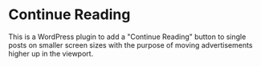 # Continue Reading

This is a WordPress plugin to add a "Continue Reading" button to single posts on smaller screen sizes with the purpose of moving advertisements higher up in the viewport.
